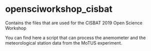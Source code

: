 # opensciworkshop_cisbat
Contains the files that are used for the CISBAT 2019 Open Science Workshop

You can find here a script that can process the anemometer and the meteorological station data from the MoTUS experiment.

